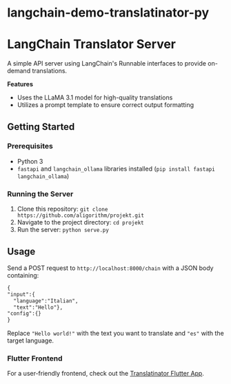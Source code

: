 # langchain-demo-translatinator-py

**LangChain Translator Server**
==========================

A simple API server using LangChain's Runnable interfaces to provide on-demand translations.

**Features**

* Uses the LLaMA 3.1 model for high-quality translations
* Utilizes a prompt template to ensure correct output formatting

**Getting Started**
-------------------

### Prerequisites

* Python 3
* `fastapi` and `langchain_ollama` libraries installed (`pip install fastapi langchain_ollama`)

### Running the Server

1. Clone this repository: `git clone https://github.com/aligorithm/projekt.git`
2. Navigate to the project directory: `cd projekt`
3. Run the server: `python serve.py`

**Usage**
-----

Send a POST request to `http://localhost:8000/chain` with a JSON body containing:

```markdown
{
"input":{
  "language":"Italian",
  "text":"Hello"},
"config":{}
}
```

Replace `"Hello world!"` with the text you want to translate and `"es"` with the target language.

### Flutter Frontend
For a user-friendly frontend, check out the [Translatinator Flutter App](https://github.com/aligorithm/translatinator-flutter).
